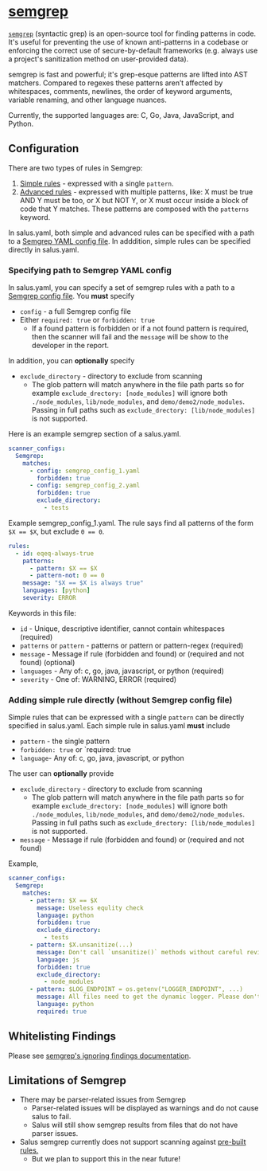 # [semgrep](https://semgrep.dev)

[`semgrep`](https://semgrep.dev) (syntactic grep) is an open-source tool for finding patterns in code. It's useful for preventing the use of known anti-patterns in a codebase or enforcing the correct use of secure-by-default frameworks (e.g. always use a project's sanitization method on user-provided data).

semgrep is fast and powerful; it's grep-esque patterns are lifted into AST matchers. Compared to regexes these patterns aren’t affected by whitespaces, comments, newlines, the order of keyword arguments, variable renaming, and other language nuances.

Currently, the supported languages are: C, Go, Java, JavaScript, and Python.

## Configuration

There are two types of rules in Semgrep:

1) [Simple rules](https://github.com/returntocorp/semgrep#simple-rules) - expressed with a single `pattern`.
2) [Advanced rules](https://github.com/returntocorp/semgrep#advanced-rules) - expressed with multiple patterns, like: X must be true AND Y must be too, or X but NOT Y, or X must occur inside a block of code that Y matches.  These patterns are composed with the `patterns` keyword.

In salus.yaml, both simple and advanced rules can be specified with a path to a [Semgrep YAML config file](https://github.com/returntocorp/semgrep/blob/develop/docs/configuration-files.md).
In adddition, simple rules can be specified directly in salus.yaml.

### Specifying path to Semgrep YAML config

In salus.yaml, you can specify a set of semgrep rules with a path to a [Semgrep config file](https://github.com/returntocorp/semgrep/blob/develop/docs/configuration-files.md).  You **must** specify

* `config` - a full Semgrep config file
* Either `required: true` or `forbidden: true`
  - If a found pattern is forbidden or if a not found pattern is required, then the scanner will fail and the `message` will be show to the developer in the report.

In addition, you can **optionally** specify

* `exclude_directory` - directory to exclude from scanning
  - The glob pattern will match anywhere in the file path parts so for example `exclude_drectory: [node_modules]` will ignore both `./node_modules`, `lib/node_modules`, and `demo/demo2/node_modules`. Passing in full paths such as `exclude_drectory: [lib/node_modules]` is not supported.

Here is an example semgrep section of a salus.yaml.

```yaml
scanner_configs:
  Semgrep:
    matches:
      - config: semgrep_config_1.yaml
        forbidden: true
      - config: semgrep_config_2.yaml
        forbidden: true
        exclude_directory:
          - tests
```

Example semgrep_config_1.yaml.  The rule says find all patterns of the form
`$X == $X`, but exclude `0 == 0`.
```yaml
rules:
  - id: eqeq-always-true
    patterns:
      - pattern: $X == $X
      - pattern-not: 0 == 0
    message: "$X == $X is always true"
    languages: [python]
    severity: ERROR
```
Keywords in this file:
* `id` - Unique, descriptive identifier, cannot contain whitespaces (required)
* `patterns` or `pattern` - patterns or pattern or pattern-regex (required)
* `message` - Message if rule (forbidden and found) or (required and not found) (optional)
* `languages` - Any of: c, go, java, javascript, or python (required)
* `severity` - One of: WARNING, ERROR (required)


### Adding simple rule directly (without Semgrep config file)

Simple rules that can be expressed with a single `pattern` can be directly specified in salus.yaml.
Each simple rule in salus.yaml **must** include

* `pattern` - the single pattern
* `forbidden: true` or `required: true
* `language`- Any of: c, go, java, javascript, or python

The user can **optionally** provide
* `exclude_directory` - directory to exclude from scanning
  - The glob pattern will match anywhere in the file path parts so for example `exclude_drectory: [node_modules]` will ignore both `./node_modules`, `lib/node_modules`, and `demo/demo2/node_modules`. Passing in full paths such as `exclude_drectory: [lib/node_modules]` is not supported.
* `message` - Message if rule (forbidden and found) or (required and not found)

Example,

```yaml
scanner_configs:
  Semgrep:
    matches:
      - pattern: $X == $X
        message: Useless equlity check
        language: python
        forbidden: true
        exclude_directory:
          - tests
      - pattern: $X.unsanitize(...)
        message: Don't call `unsanitize()` methods without careful review
        language: js
        forbidden: true
        exclude_directory:
          - node_modules
      - pattern: $LOG_ENDPOINT = os.getenv("LOGGER_ENDPOINT", ...)
        message: All files need to get the dynamic logger. Please don't hardcode this.
        language: python
        required: true
```

## Whitelisting Findings

Please see [semgrep's ignoring findings documentation](https://github.com/returntocorp/semgrep/blob/develop/docs/configuration-files.md#ignoring-findings).

## Limitations of Semgrep

* There may be parser-related issues from Semgrep
  - Parser-related issues will be displayed as warnings and do not cause salus to fail.
  - Salus will still show semgrep results from files that do not have parser issues.
* Salus semgrep currently does not support scanning against [pre-built rules.](https://github.com/returntocorp/semgrep#run-pre-built-rules)
  - But we plan to support this in the near future!
